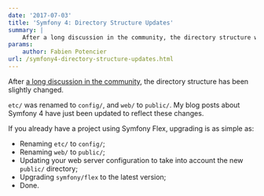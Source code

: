 ```yaml
---
date: '2017-07-03'
title: 'Symfony 4: Directory Structure Updates'
summary: |
    After a long discussion in the community, the directory structure was slightly changed.
params:
    author: Fabien Potencier
url: /symfony4-directory-structure-updates.html
---
```


After [a long discussion in the
community](https://github.com/symfony/flex/issues/56), the directory structure
has been slightly changed.

`etc/` was renamed to `config/`, and `web/` to `public/`. My blog posts about
Symfony 4 have just been updated to reflect these changes.

If you already have a project using Symfony Flex, upgrading is as simple as:

 * Renaming `etc/` to `config/`;
 * Renaming `web/` to `public/`;
 * Updating your web server configuration to take into account the new `public/` directory;
 * Upgrading `symfony/flex` to the latest version;
 * Done.
